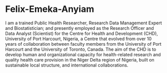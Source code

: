 # Felix-Emeka-Anyiam
I am a trained Public Health Researcher, Research Data Management Expert and Biostatistician; and presently employed as the Research Officer and Data Analyst (Scientist) for the Centre for Health and Development (CHD), University of Port Harcourt, Nigeria, a Centre that evolved from over 10 years of collaboration between faculty members from the University of Port Harcourt  and the University of Toronto, Canada.  The aim of the CHD is to develop human and organizational capacity for health-related research and quality health care provision in the Niger Delta region of Nigeria, built on sustainable local structure, and international collaborations. 
